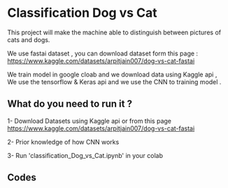 # Classification Dog vs Cat

This project will make the machine able to distinguish between pictures of cats and dogs.

We use fastai dataset , you can download dataset form this page : https://www.kaggle.com/datasets/arpitjain007/dog-vs-cat-fastai

We train model in google cloab and we download data using Kaggle api , We use the tensorflow & Keras api and we use the CNN to training model . 

## What do you need to run it ? 

1- Download Datasets using Kaggle api or from this page https://www.kaggle.com/datasets/arpitjain007/dog-vs-cat-fastai

2- Prior knowledge of how CNN works 

3- Run 'classification_Dog_vs_Cat.ipynb' in your colab

## Codes

